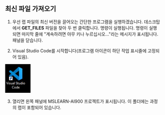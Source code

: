 ## 최신 파일 가져오기 

1. 우선 랩 파일의 최신 버전을 끌어오는 간단한 프로그램을 실행하겠습니다. 데스크탑에서 **GET_FILES** 파일을 찾아 두 번 클릭합니다. 명령이 실행됩니다. 명령이 실행되면 마지막 줄에 "계속하려면 아무 키나 누르십시오..."라는 메시지가 표시됩니다. 패널을 닫습니다.

2.  Visual Studio Code를 시작합니다(프로그램 아이콘이 하단 작업 표시줄에 고정되어 있음). 

![Visual Studio Code 아이콘](./images/vscode.jpg)

3. 열리면 왼쪽 패널에 MSLEARN-AI900 프로젝트가 표시됩니다. 이 폴더에는 과정의 랩이 포함되어 있습니다. 
